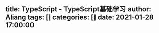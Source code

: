 title: TypeScript - TypeScript基础学习
author: Aliang
tags: []
categories: []
date: 2021-01-28 17:00:00
---
